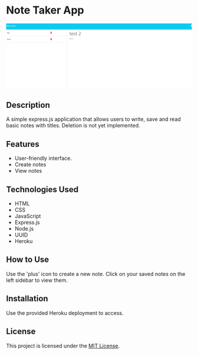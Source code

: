 # Note Taker App

![Note Taker App Screenshot](./assets/Screenshot%202023-08-27%20222531.png)

## Description

A simple express.js application that allows users to write, save and read basic notes with titles. Deletion is not yet implemented.

## Features

- User-friendly interface.
- Create notes
- View notes

## Technologies Used

- HTML
- CSS
- JavaScript
- Express.js
- Node.js
- UUID
- Heroku

## How to Use

Use the 'plus' icon to create a new note. Click on your saved notes on the left sidebar to view them.

## Installation

Use the provided Heroku deployment to access.


## License

This project is licensed under the [MIT License](https://opensource.org/license/mit/).